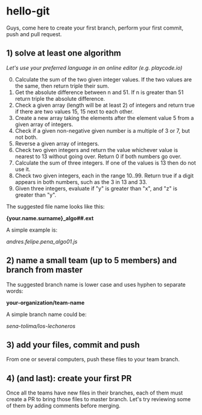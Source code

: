 # hello-git
Guys, come here to create your first branch, perform your first commit, push and pull request.

## 1) solve at least one algorithm

_Let's use your preferred language in an online editor (e.g. playcode.io)_

0. Calculate the sum of the two given integer values. If the two values are the same, then return triple their sum.
1. Get the absolute difference between n and 51. If n is greater than 51 return triple the absolute difference.
2. Check a given array (length will be at least 2) of integers and return true if there are two values 15, 15 next to each other.
3. Create a new array taking the elements after the element value 5 from a given array of integers.
4. Check if a given non-negative given number is a multiple of 3 or 7, but not both.
5. Reverse a given array of integers.
6. Check two given integers and return the value whichever value is nearest to 13 without going over. Return 0 if both numbers go over.
7. Calculate the sum of three integers. If one of the values is 13 then do not use it.
8. Check two given integers, each in the range 10..99. Return true if a digit appears in both numbers, such as the 3 in 13 and 33.
9. Given three integers, evaluate if "y" is greater than "x", and "z" is greater than "y".

The suggested file name looks like this:

**{your.name.surname}_algo##.ext**

A simple example is:

_andres.felipe.pena_algo01.js_

## 2) name a small team (up to 5 members) and branch from master

The suggested branch name is lower case and uses hyphen to separate words:

**your-organization/team-name**

A simple branch name could be:

_sena-tolima/los-lechoneros_

## 3) add your files, commit and push

From one or several computers, push these files to your team branch.

## 4) (and last): create your first PR

Once all the teams have new files in their branches, each of them must create a PR to bring those files to master branch. Let's try reviewing some of them by adding comments before merging.
